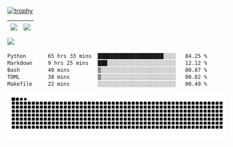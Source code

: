 [![trophy](https://github-profile-trophy.vercel.app/?username=ocss884&column=7)](https://github.com/ocss884)

| <img align="center" src="https://github-readme-stats.vercel.app/api?username=ocss884&show_icons=true&hide_border=true" /> | <img align="center" src="https://github-readme-streak-stats.herokuapp.com?user=ocss884&hide_border=true&date_format=M%20j%5B%2C%20Y%5D&ring=7EDDCF&fire=7EDDCF" /> |
| ------------------------------------------------------------ | ------------------------------------------------------------ |

![](https://komarev.com/ghpvc/?username=ocss884&color=brightgreen)

<!--START_SECTION:waka-->

```text
Python       65 hrs 33 mins  █████████████████████░░░░   84.25 %
Markdown     9 hrs 25 mins   ███░░░░░░░░░░░░░░░░░░░░░░   12.12 %
Bash         40 mins         ▒░░░░░░░░░░░░░░░░░░░░░░░░   00.87 %
TOML         38 mins         ▒░░░░░░░░░░░░░░░░░░░░░░░░   00.82 %
Makefile     22 mins         ░░░░░░░░░░░░░░░░░░░░░░░░░   00.49 %
```

<!--END_SECTION:waka-->

<p align="center">
   <img src="https://github.com/ocss884/ocss884/blob/output/github-snake.svg" alt="snake">
</p>
